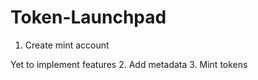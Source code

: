 # Token-Launchpad

1. Create mint account

Yet to implement features
2. Add metadata 
3. Mint tokens